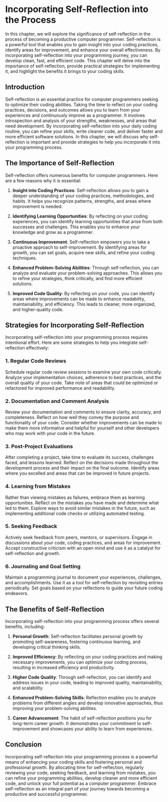 Incorporating Self-Reflection into the Process
=======================================================

In this chapter, we will explore the significance of self-reflection in the process of becoming a productive computer programmer. Self-reflection is a powerful tool that enables you to gain insight into your coding practices, identify areas for improvement, and enhance your overall effectiveness. By incorporating self-reflection into your programming journey, you can develop clean, fast, and efficient code. This chapter will delve into the importance of self-reflection, provide practical strategies for implementing it, and highlight the benefits it brings to your coding skills.

Introduction
------------

Self-reflection is an essential practice for computer programmers seeking to optimize their coding abilities. Taking the time to reflect on your coding practices, decisions, and outcomes allows you to learn from your experiences and continuously improve as a programmer. It involves introspection and analysis of your strengths, weaknesses, and areas that need development. By incorporating self-reflection into your daily coding routine, you can refine your skills, write cleaner code, and deliver faster and more efficient software solutions. In this chapter, we will discuss why self-reflection is important and provide strategies to help you incorporate it into your programming process.

**The Importance of Self-Reflection**
-------------------------------------

Self-reflection offers numerous benefits for computer programmers. Here are a few reasons why it is essential:

1. **Insight into Coding Practices**: Self-reflection allows you to gain a deeper understanding of your coding practices, methodologies, and habits. It helps you recognize patterns, strengths, and areas where improvement is needed.

2. **Identifying Learning Opportunities**: By reflecting on your coding experiences, you can identify learning opportunities that arise from both successes and challenges. This enables you to enhance your knowledge and grow as a programmer.

3. **Continuous Improvement**: Self-reflection empowers you to take a proactive approach to self-improvement. By identifying areas for growth, you can set goals, acquire new skills, and refine your coding techniques.

4. **Enhanced Problem-Solving Abilities**: Through self-reflection, you can analyze and evaluate your problem-solving approaches. This allows you to refine your strategies, think critically, and find more efficient solutions.

5. **Improved Code Quality**: By reflecting on your code, you can identify areas where improvements can be made to enhance readability, maintainability, and efficiency. This leads to cleaner, more organized, and higher-quality code.

**Strategies for Incorporating Self-Reflection**
------------------------------------------------

Incorporating self-reflection into your programming process requires intentional effort. Here are some strategies to help you integrate self-reflection effectively:

### **1. Regular Code Reviews**

Schedule regular code review sessions to examine your own code critically. Analyze your implementation choices, adherence to best practices, and the overall quality of your code. Take note of areas that could be optimized or refactored for improved performance and readability.

### **2. Documentation and Comment Analysis**

Review your documentation and comments to ensure clarity, accuracy, and completeness. Reflect on how well they convey the purpose and functionality of your code. Consider whether improvements can be made to make them more informative and helpful for yourself and other developers who may work with your code in the future.

### **3. Post-Project Evaluations**

After completing a project, take time to evaluate its success, challenges faced, and lessons learned. Reflect on the decisions made throughout the development process and their impact on the final outcome. Identify areas where you excelled and areas that can be improved in future projects.

### **4. Learning from Mistakes**

Rather than viewing mistakes as failures, embrace them as learning opportunities. Reflect on the mistakes you have made and determine what led to them. Explore ways to avoid similar mistakes in the future, such as implementing additional code checks or utilizing automated testing.

### **5. Seeking Feedback**

Actively seek feedback from peers, mentors, or supervisors. Engage in discussions about your code, coding practices, and areas for improvement. Accept constructive criticism with an open mind and use it as a catalyst for self-reflection and growth.

### **6. Journaling and Goal Setting**

Maintain a programming journal to document your experiences, challenges, and accomplishments. Use it as a tool for self-reflection by revisiting entries periodically. Set goals based on your reflections to guide your future coding endeavors.

**The Benefits of Self-Reflection**
-----------------------------------

Incorporating self-reflection into your programming process offers several benefits, including:

1. **Personal Growth**: Self-reflection facilitates personal growth by promoting self-awareness, fostering continuous learning, and developing critical thinking skills.

2. **Improved Efficiency**: By reflecting on your coding practices and making necessary improvements, you can optimize your coding process, resulting in increased efficiency and productivity.

3. **Higher Code Quality**: Through self-reflection, you can identify and address issues in your code, leading to improved quality, maintainability, and scalability.

4. **Enhanced Problem-Solving Skills**: Reflection enables you to analyze problems from different angles and develop innovative approaches, thus improving your problem-solving abilities.

5. **Career Advancement**: The habit of self-reflection positions you for long-term career growth. It demonstrates your commitment to self-improvement and showcases your ability to learn from experiences.

Conclusion
----------

Incorporating self-reflection into your programming process is a powerful means of enhancing your coding skills and fostering personal and professional growth. By allocating time for self-reflection, regularly reviewing your code, seeking feedback, and learning from mistakes, you can refine your programming abilities, develop cleaner and more efficient code, and unlock your full potential as a computer programmer. Embrace self-reflection as an integral part of your journey towards becoming a productive and successful programmer.
